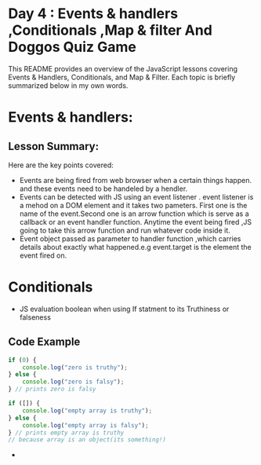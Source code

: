 # Day 4 : Events & handlers ,Conditionals ,Map & filter And Doggos Quiz Game

This README provides an overview of the JavaScript lessons covering Events & Handlers, Conditionals, and Map & Filter. Each topic is briefly summarized below in my own words.

# Events & handlers:
## Lesson Summary:
Here are the key points covered:
* Events are being fired from web browser when a certain things happen. and these events need to be handeled by a hendler.
* Events can be detected with JS using an event listener . event listener is a mehod on a DOM element and it takes two pameters. First one is the name of the event.Second one is an arrow function  which is serve as a callback or an event handler function. Anytime the event being fired ,JS going to take this arrow function and run whatever code inside it.
* Event object passed as parameter to handler function ,which carries details about exactly what happened.e.g event.target is the element the event fired on.

# Conditionals
* JS evaluation boolean when using If statment to its Truthiness or falseness 
## Code Example 
```javascript
if (0) {
    console.log("zero is truthy");
} else {
    console.log("zero is falsy");
} // prints zero is falsy
```
```javascript
if ([]) {
    console.log("empty array is truthy");
} else {
    console.log("empty array is falsy");
} // prints empty array is truthy
// because array is an object(its something!)
```
* 
